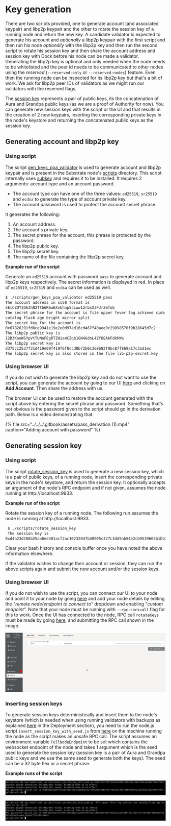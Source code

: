 # Key generation

There are two scripts provided, one to generate account \(and associated keypair\) and libp2p keypair and the other to rotate the session key of a running node and return the new key. A candidate validator is expected to generate his account and _optionally_ a libp2p keypair with the first script and then run his node _optionally_ with the libp2p key and then run the second script to rotate his session key and then share the account address and session key with Dock before his node can be made a validator.   
Generating the libp2p key is optional and only needed when the node needs to be whitelisted and the peer id needs to be communicated to other nodes using the _reserved_ \(`--reserved-only` or `--reserved-nodes`\) feature. Even then the running node can be inspected for its libp2p key but that's a bit of work. We ask for libp2p peer IDs of validators as we might run our validators with the reserved flags.

The [session key](https://www.substrate.io/kb/learn-substrate/session-keys) represents a pair of public keys, its the concatenation of Aura and Grandpa public keys \(as we are a proof of Authority for now\). You can generate new session keys with the script or the UI and that results in the creation of 2 new keypairs, inserting the corresponding private keys in the node's keystore and returning the concatenated public keys as the session key.

## Generating account and libp2p key

### Using script

The script [gen\_keys\_poa\_validator](https://github.com/docknetwork/dock-substrate/blob/master/scripts/gen_keys_poa_validator) is used to generate account and libp2p keypair and is present in the Substrate node's [scripts](https://github.com/docknetwork/dock-substrate/tree/poa-1/scripts) directory. This script internally uses [subkey](https://www.substrate.io/kb/integrate/subkey) and requires it to be installed. It requires 2 arguments: account type and an account password.

* The account type can have one of the three values: `ed25519`, `sr25519` and `ecdsa` to generate the type of account private key.
* The account password is used to protect the account secret phrase.

It generates the following:

1. An account address.
2. The account's private key.
3. The secret phrase for the account, this phrase is protected by the password.
4. The libp2p public key.
5. The libp2p secret key.
6. The name of the file containing the libp2p secret key.

**Example run of the script**

Generate an `ed25519` account with password `pass` to generate account and libp2p keys respectively. The secret information is displayed in red. In place of `ed25519`, `sr25519` and `ecdsa` can be used as well.

```text
$ ./scripts/gen_keys_poa_validator ed25519 pass
The account address in ss58 format is 5EiCZUY3G6JhN2TTb6R6wEXvbhnp5ciww12rbxX3FJrZefob
The secret phrase for the account is file upper fever fog achieve side catalog flash age bright mirror split
The secret key for the account is 0x67826291fd8ce9941e19e2e0d97ad16cd467f40aee9c29898570f9b28645d7c2
The libp2p public key is 12D3KooWSYpVtTUNoFEgRTZHia4CZqb1GN4GdnL4ZfUEAkFdkhWa
The libp2p secret key is d375c12537f31d419e09f419f6f8ccd8b72b0c3e8b82f0bc87f869a17c3ad1ec
The libp2p secret key is also stored in the file lib-p2p-secret.key
```

### Using browser UI

If you do not wish to generate the libp2p key and do not want to use the script, you can generate the account by going to our UI [here](https://fe.dock.io/#/accounts) and clicking on **Add Account**. Then share the address with us.

The browser UI can be used to restore the account generated with the script above by entering the secret phrase and password. Something that's not obvious is the password given to the script should go in the derivation path. Below is a video demonstrating that.

{% file src="../../../.gitbook/assets/pass\_derivation \(1\).mp4" caption="Adding account with password" %}

## Generating session key

### Using script

The script [rotate\_session\_key](https://github.com/docknetwork/dock-substrate/blob/master/scripts/rotate_session_key) is used to generate a new session key, which is a pair of public keys, of a running node, insert the corresponding private keys in the node's keystore, and return the session key.  It optionally accepts an argument of the node's RPC endpoint and if not given, assumes the node running at http://localhost:9933. 

**Example run of the script**

Rotate the session key of a running node. The following run assumes the node is running at http://localhost:9933.

```text
 $ ./scripts/rotate_session_key
 The session key is 0xd4a23d286b25aa8ee401acf2ac10232047b40905c327c3dd9ab5442cb9539663b1bb339873b201d3995c88bb1e8f6983878be18ae65abce4cc41ef0de01fa8ae
```

Clear your bash history and console buffer once you have noted the above information elsewhere.

If the validator wishes to change their account or session, they can run the above scripts again and submit the new account and/or the session keys.

### Using browser UI

If you do not wish to use the script, you can connect our UI to your node and point it to your node by going [here](https://fe.dock.io/#/settings) and add your node details by editing the "_remote node/endpoint to connect to_" dropdown and enabling "_custom endpoint_". Note that your node must be running with `--rpc-cors=all` flag for this to work. Once the UI has connected to the node, RPC call `rotateKeys` must be made by going [here](https://fe.dock.io/#/toolbox), and submitting the RPC call shown in the image.

![RPC call to generate session key](../../../.gitbook/assets/rotate_keys.png)

### Inserting session keys

To generate session keys deterministically and insert them to the node's keystore \(which is needed when using running validators with backups as explained [here](deployment.md#validator-running-with-backup-nodes) in the Deployment section\), you need to run the node.js script  `insert_session_key_with_seed.js` from [here](https://github.com/docknetwork/sdk/blob/poa-1/scripts/insert_session_key_with_seed.js) on the machine running the node as the script makes an unsafe RPC call. The script assumes an environment variable `FullNodeEndpoint` to be set which contains the websocket endpoint of the node and takes 1 argument which is the seed used to generate the session key \(session key is a pair of Aura and Grandpa public keys and we use the same seed to generate both the keys\). The seed can be a 32 byte hex or a secret phrase. 

**Example runs of the script**

![Running the script with a hex seed](../../../.gitbook/assets/session_key_seed.png)

![Running the script with a secret phrase](../../../.gitbook/assets/session_key_phrase.png)

 

